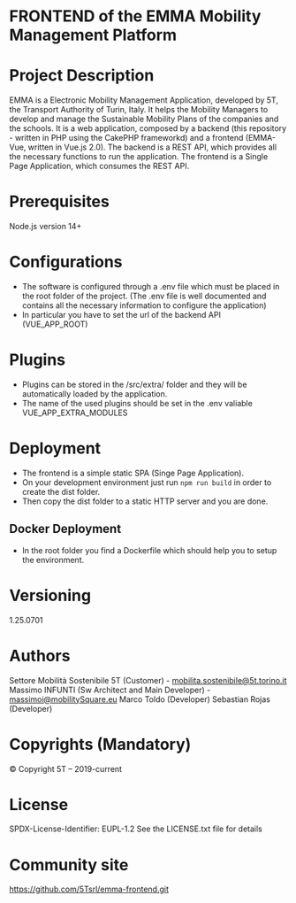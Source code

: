 # FRONTEND of the EMMA Mobility Management Platform

# Project Description
EMMA is a Electronic Mobility Management Application, developed by 5T, the Transport Authority of Turin, Italy.
It helps the Mobility Managers to develop and manage the Sustainable Mobility Plans of the companies and the schools.
It is a web application, composed by a backend (this repository - written in PHP using the CakePHP frameworkd) and a frontend (EMMA-Vue, written in Vue.js 2.0).
The backend is a REST API, which provides all the necessary functions to run the application.
The frontend is a Single Page Application, which consumes the REST API.

# Prerequisites
Node.js version 14+

# Configurations
- The software is configured through a .env file which must be placed in the root folder of the project. (The .env file is well documented and contains all the necessary information to configure the application)
- In particular you have to set the url of the backend API (VUE_APP_ROOT)

# Plugins
- Plugins can be stored in the /src/extra/ folder and they will be automatically loaded by the application.
- The name of the used plugins should be set in the .env valiable VUE_APP_EXTRA_MODULES

# Deployment
- The frontend is a simple static SPA (Singe Page Application).
- On your development environment just run ``npm run build`` in order to create the dist folder.
- Then copy the dist folder to a static HTTP server and you are done.

## Docker Deployment
- In the root folder you find a Dockerfile which should help you to setup the environment.

# Versioning
1.25.0701

# Authors
Settore Mobilità Sostenibile 5T (Customer) - mobilita.sostenibile@5t.torino.it
Massimo INFUNTI (Sw Architect and Main Developer) - massimoi@mobilitySquare.eu
Marco Toldo (Developer)
Sebastian Rojas (Developer)

# Copyrights (Mandatory)
© Copyright 5T – 2019-current

# License
SPDX-License-Identifier: EUPL-1.2
See the LICENSE.txt file for details

# Community site
https://github.com/5Tsrl/emma-frontend.git

